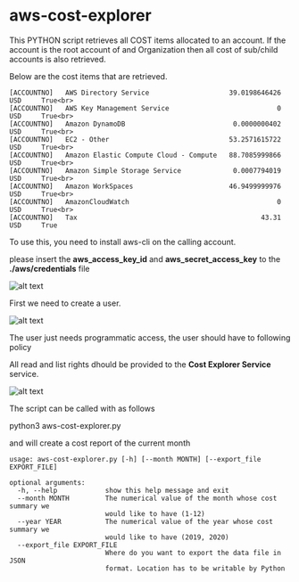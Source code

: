 # aws-cost-explorer

This PYTHON script retrieves all COST items allocated to an account. If the account is the root account of and Organization then all cost of sub/child accounts is also retrieved.

Below are the cost items that are retrieved.
```
[ACCOUNTNO]   AWS Directory Service                    39.0198646426   USD     True<br>
[ACCOUNTNO]   AWS Key Management Service                           0   USD     True<br>
[ACCOUNTNO]   Amazon DynamoDB                           0.0000000402   USD     True<br>
[ACCOUNTNO]   EC2 - Other                              53.2571615722   USD     True<br>
[ACCOUNTNO]   Amazon Elastic Compute Cloud - Compute   88.7085999866   USD     True<br>
[ACCOUNTNO]   Amazon Simple Storage Service             0.0007794019   USD     True<br>
[ACCOUNTNO]   Amazon WorkSpaces                        46.9499999976   USD     True<br>
[ACCOUNTNO]   AmazonCloudWatch                                     0   USD     True<br>
[ACCOUNTNO]   Tax                                              43.31   USD     True
```
To use this, you need to install aws-cli on the calling account.

please insert the **aws_access_key_id** and **aws_secret_access_key** to the **./aws/credentials** file

![alt text](https://s3.eu-central-1.amazonaws.com/www.cahitoz.com/github/aws-cost-explorer/00.png "credentials")

 First we need to create a user. 
 
![alt text](https://s3.eu-central-1.amazonaws.com/www.cahitoz.com/github/aws-cost-explorer/01.png "New User")


The user just needs programmatic access, the user should have to following policy

All read and list rights dhould be provided to the **Cost Explorer Service** service. 

![alt text](https://s3.eu-central-1.amazonaws.com/www.cahitoz.com/github/aws-cost-explorer/02.png "User Rights Policies")

 The script can be called with as follows

python3 aws-cost-explorer.py

and will create a cost report of the current month

```
usage: aws-cost-explorer.py [-h] [--month MONTH] [--export_file EXPORT_FILE]

optional arguments:
  -h, --help            show this help message and exit
  --month MONTH         The numerical value of the month whose cost summary we
                        would like to have (1-12)
  --year YEAR           The numerical value of the year whose cost summary we
                        would like to have (2019, 2020)
  --export_file EXPORT_FILE
                        Where do you want to export the data file in JSON
                        format. Location has to be writable by Python                
```
